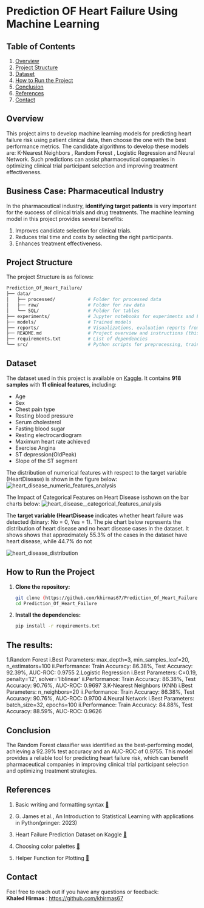 # **Prediction OF Heart Failure Using Machine Learning**

## **Table of Contents**  
1. [Overview](#overview)  
3. [Project Structure](#project-structure)  
4. [Dataset](#dataset)  
5. [How to Run the Project](#how-to-run_the-Project)  
7. [Conclusion](#conclusion) 
6. [References](#refernces) 
7. [Contact](#contact) 

## **Overview**
This project aims to develop machine learning models for predicting heart failure risk using patient clinical data, then choose the one with the best performance metrics. The candidate algorithms to develop these models are:  K-Nearest Neighbors , Random Forest ,  Logistic Regression and  Neural Network.  Such predictions can assist pharmaceutical companies in optimizing clinical trial participant selection and improving treatment effectiveness.


 
## **Business Case: Pharmaceutical Industry**
In the pharmaceutical industry, **identifying target patients** is very important for the success of clinical trials and drug treatments. The machine learning model in this project provides several benefits:  
1. Improves candidate selection for clinical trials.  
2. Reduces trial time and costs by selecting the right participants.  
3. Enhances treatment effectiveness.

## **Project Structure**
The project Structure is as follows:
```bash
Prediction_Of_Heart_Failure/
├── data/
│   ├── processed/            # Folder for processed data
│   ├── raw/                  # Folder for raw data
│   └── SQL/                  # Folder for tables
├── experiments/              # Jupyter notebooks for experiments and EDA
├── models/                   # Trained models 
├── reports/                  # Visualizations, evaluation reports from EDA and model performance
├── README.md                 # Project overview and instructions (this file)
├── requirements.txt          # List of dependencies
└── src/                      # Python scripts for preprocessing, training, and evaluation

```
## **Dataset**
The dataset used in this project is available on [Kaggle](https://www.kaggle.com/datasets/fedesoriano/heart-failure-prediction). It contains **918 samples** with **11 clinical features**, including:
- Age  
- Sex
- Chest pain type
- Resting blood pressure  
- Serum cholesterol  
- Fasting blood sugar
- Resting electrocardiogram
- Maximum heart rate achieved
- Exercise Angina
- ST depression(OldPeak)
- Slope of the ST segment  

The distribution of numerical features with respect to the target variable (HeartDisease) is shown in the figure below:
![heart_disease_numeric_features_analysis](https://github.com/user-attachments/assets/caf41bff-79a2-4421-8c5b-e34229c38462)

The Impact of Categorical Features on Heart Disease isshown on the bar charts below:
![heart_disease__categorical_features_analysis](https://github.com/user-attachments/assets/7796aa0f-40e2-43d8-88b8-8f6923c9b265)

The **target variable (HeartDisease** indicates whether heart failure was detected (binary: No = 0, Yes = 1).
The pie chart below represents the distribution of heart disease and no heart disease cases in the dataset. It shows shows that approximately 55.3% of the cases in the dataset have heart disease, while 44.7% do not

![heart_disease_distribution](https://github.com/user-attachments/assets/46490ede-1d9c-4711-82ec-7e6875acda73)

## **How to Run the Project**
1. **Clone the repository:**
   ```bash
   git clone (https://github.com/khirmas67/Prediction_Of_Heart_Failure.git)
   cd Prediction_Of_Heart_Failure
   ```

2. **Install the dependencies:**
   ```bash
   pip install -r requirements.txt 
   ```


## **The results:** 

1.Random Forest 
   i.Best Parameters: max_depth=3, min_samples_leaf=20, n_estimators=100
   ii.Performance: Train Accuracy: 86.38%, Test Accuracy: 92.39%, AUC-ROC: 0.9755
2.Logistic Regression 
   i.Best Parameters: C=0.19, penalty='l2', solver='liblinear'
   ii.Performance: Train Accuracy: 86.38%, Test Accuracy: 90.76%, AUC-ROC: 0.9697
3.K-Nearest Neighbors (KNN) 
   i.Best Parameters: n_neighbors=20
   ii.Performance: Train Accuracy: 86.38%, Test Accuracy: 90.76%, AUC-ROC: 0.9700
4.Neural Network 
   i.Best Parameters: batch_size=32, epochs=100
   ii.Performance: Train Accuracy: 84.88%, Test Accuracy: 88.59%, AUC-ROC: 0.9626


## **Conclusion**
The Random Forest classifier was identified as the best-performing model, achieving a 92.39% test accuracy and an AUC-ROC of 0.9755. This model provides a reliable tool for predicting heart failure risk, which can benefit pharmaceutical companies in improving clinical trial participant selection and optimizing treatment strategies.

   

## **References**
1. Basic writing and formatting syntax [🔗](https://docs.github.com/en/get-started/writing-on-github/getting-started-with-writing-and-formatting-on-github/basic-writing-and-formatting-syntax) 

2. G. James et al., An Introduction to Statistical Learning with applications in Python(pringer: 2023)

3. Heart Failure Prediction Dataset on Kaggle [🔗](https://www.kaggle.com/datasets/fedesoriano/heart-failure-prediction)

4. Choosing color palettes [🔗](https://seaborn.pydata.org/tutorial/color_palettes.html)

5. Helper Function for Plotting [🔗](https://matplotlib.org/stable/gallery/color/named_colors.html#)

## **Contact**
Feel free to reach out if you have any questions or feedback:  
**Khaled Hirmas** : https://github.com/khirmas67

   
